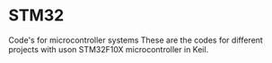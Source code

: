 # STM32
Code's for microcontroller systems
These are the codes for different projects with uson STM32F10X microcontroller in Keil.
